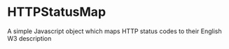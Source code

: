 # HTTPStatusMap
A simple Javascript object which maps HTTP status codes to their English W3 description
